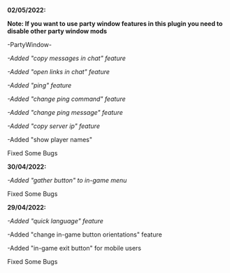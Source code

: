 **02/05/2022:**

**Note: If you want to use party window features in this plugin you need to disable other party window mods**

-PartyWindow-

*-Added "copy messages in chat" feature*

*-Added "open links in chat" feature*

*-Added "ping" feature*

*-Added "change ping command" feature*

*-Added "change ping message" feature*

*-Added "copy server ip" feature*

-Added "show player names"

Fixed Some Bugs

**30/04/2022:**

*-Added "gather button" to in-game menu*

Fixed Some Bugs

**29/04/2022:**

*-Added "quick language" feature*

-Added "change in-game button orientations" feature

-Added "in-game exit button" for mobile users

Fixed Some Bugs
